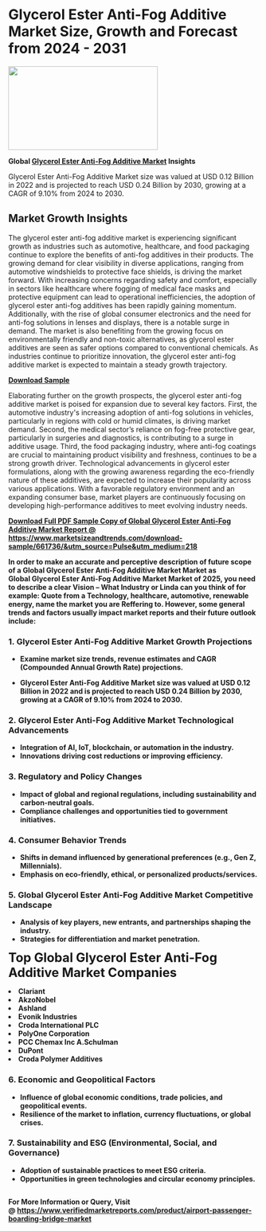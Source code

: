 <H1>Glycerol Ester Anti-Fog Additive Market Size, Growth and Forecast from 2024 - 2031</H1><img class="aligncenter size-medium wp-image-584254" src="https://thirdeyenews.in/wp-content/uploads/2024/09/Global-Market-Research-300x168.jpeg" alt="" width="300" height="168" /><p><strong>Global&nbsp;<a href="https://www.marketsizeandtrends.com/download-sample/661736/&amp;utm_source=Pulse&amp;utm_medium=218">Glycerol Ester Anti-Fog Additive Market</a> Insights</strong></p><p>Glycerol Ester Anti-Fog Additive Market size was valued at USD 0.12 Billion in 2022 and is projected to reach USD 0.24 Billion by 2030, growing at a CAGR of 9.10% from 2024 to 2030.</p><p><h2>Market Growth Insights</h2> The glycerol ester anti-fog additive market is experiencing significant growth as industries such as automotive, healthcare, and food packaging continue to explore the benefits of anti-fog additives in their products. The growing demand for clear visibility in diverse applications, ranging from automotive windshields to protective face shields, is driving the market forward. With increasing concerns regarding safety and comfort, especially in sectors like healthcare where fogging of medical face masks and protective equipment can lead to operational inefficiencies, the adoption of glycerol ester anti-fog additives has been rapidly gaining momentum. Additionally, with the rise of global consumer electronics and the need for anti-fog solutions in lenses and displays, there is a notable surge in demand. The market is also benefiting from the growing focus on environmentally friendly and non-toxic alternatives, as glycerol ester additives are seen as safer options compared to conventional chemicals. As industries continue to prioritize innovation, the glycerol ester anti-fog additive market is expected to maintain a steady growth trajectory. <p><strong><a href="#">Download Sample</a></strong></p> Elaborating further on the growth prospects, the glycerol ester anti-fog additive market is poised for expansion due to several key factors. First, the automotive industry's increasing adoption of anti-fog solutions in vehicles, particularly in regions with cold or humid climates, is driving market demand. Second, the medical sector’s reliance on fog-free protective gear, particularly in surgeries and diagnostics, is contributing to a surge in additive usage. Third, the food packaging industry, where anti-fog coatings are crucial to maintaining product visibility and freshness, continues to be a strong growth driver. Technological advancements in glycerol ester formulations, along with the growing awareness regarding the eco-friendly nature of these additives, are expected to increase their popularity across various applications. With a favorable regulatory environment and an expanding consumer base, market players are continuously focusing on developing high-performance additives to meet evolving industry needs. <p><strong><a href="#"></p><p><span class=""><strong>Download Full PDF Sample Copy of Global Glycerol Ester Anti-Fog Additive Market Report</strong> @ <a href="https://www.marketsizeandtrends.com/download-sample/661736/&amp;utm_source=Pulse&amp;utm_medium=218" target="_blank">https://www.marketsizeandtrends.com/download-sample/661736/&amp;utm_source=Pulse&amp;utm_medium=218</a></span></p><p>In order to make an accurate and perceptive description of future scope of a Global&nbsp;Glycerol Ester Anti-Fog Additive Market Market as Global&nbsp;Glycerol Ester Anti-Fog Additive Market Market of 2025, you need to describe a clear Vision &ndash; What Industry or Linda can you think of for example: Quote from a Technology, healthcare, automotive, renewable energy, name the market you are Reffering to. However, some general trends and factors usually impact market reports and their future outlook include:</p><h3>1.&nbsp;<strong>Glycerol Ester Anti-Fog Additive Market Growth Projections</strong></h3><ul><li>Examine market size trends, revenue estimates and CAGR (Compounded Annual Growth Rate) projections.</li><li><p>Glycerol Ester Anti-Fog Additive Market size was valued at USD 0.12 Billion in 2022 and is projected to reach USD 0.24 Billion by 2030, growing at a CAGR of 9.10% from 2024 to 2030.</p></li></ul><h3>2.&nbsp;<strong>Glycerol Ester Anti-Fog Additive Market Technological Advancements</strong></h3><ul><li>Integration of AI, IoT, blockchain, or automation in the industry.</li><li>Innovations driving cost reductions or improving efficiency.</li></ul><h3>3.&nbsp;<strong>Regulatory and Policy Changes</strong></h3><ul><li>Impact of global and regional regulations, including sustainability and carbon-neutral goals.</li><li>Compliance challenges and opportunities tied to government initiatives.</li></ul><h3>4.&nbsp;<strong>Consumer Behavior Trends</strong></h3><ul><li>Shifts in demand influenced by generational preferences (e.g., Gen Z, Millennials).</li><li>Emphasis on eco-friendly, ethical, or personalized products/services.</li></ul><h3>5.&nbsp;<strong>Global Glycerol Ester Anti-Fog Additive Market Competitive Landscape</strong></h3><ul><li>Analysis of key players, new entrants, and partnerships shaping the industry.</li><li>Strategies for differentiation and market penetration.</li></ul><p data-pm-slice="1 1 []"><span style="color: inherit; font-family: inherit; font-size: 25px;">Top Global Glycerol Ester Anti-Fog Additive Market Companies</span></p><div class="" data-test-id=""><p><li>Clariant</li><li> AkzoNobel</li><li> Ashland</li><li> Evonik Industries</li><li> Croda International PLC</li><li> PolyOne Corporation</li><li> PCC Chemax Inc A.Schulman</li><li> DuPont</li><li> Croda Polymer Additives</li></p></div><h3>6.&nbsp;<strong>Economic and Geopolitical Factors</strong></h3><ul><li>Influence of global economic conditions, trade policies, and geopolitical events.</li><li>Resilience of the market to inflation, currency fluctuations, or global crises.</li></ul><h3>7.&nbsp;<strong>Sustainability and ESG (Environmental, Social, and Governance)</strong></h3><ul><li>Adoption of sustainable practices to meet ESG criteria.</li><li>Opportunities in green technologies and circular economy principles.</li></ul><h2><strong style="font-size: 14px;">For More Information or Query, Visit @&nbsp;</strong><a style="background-color: #ffffff; font-size: 14px;" href="https://www.marketsizeandtrends.com/report/glycerol-ester-anti-fog-additive-market/" target="_blank">https://www.verifiedmarketreports.com/product/airport-passenger-boarding-bridge-market</a></h2>
